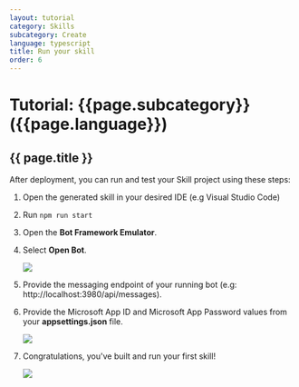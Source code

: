 ```yaml
---
layout: tutorial
category: Skills
subcategory: Create
language: typescript
title: Run your skill
order: 6
---
```


# Tutorial: {{page.subcategory}} ({{page.language}})

## {{ page.title }}

After deployment, you can run and test your Skill project using these steps:

1. Open the generated skill in your desired IDE (e.g Visual Studio Code)
1. Run `npm run start` 
1. Open the **Bot Framework Emulator**.
1. Select **Open Bot**.

    ![]({{site.baseurl}}/assets/images/quickstart-virtualassistant-openbot.png)

1. Provide the messaging endpoint of your running bot (e.g: http://localhost:3980/api/messages).
1. Provide the Microsoft App ID and Microsoft App Password values from your **appsettings.json** file.

    ![]({{site.baseurl}}/assets/images/quickstart-virtualassistant-openbotmodal.png)

1. Congratulations, you've built and run your first skill!

    ![]({{site.baseurl}}/assets/images/quickstart-skill-greetingemulator.png)